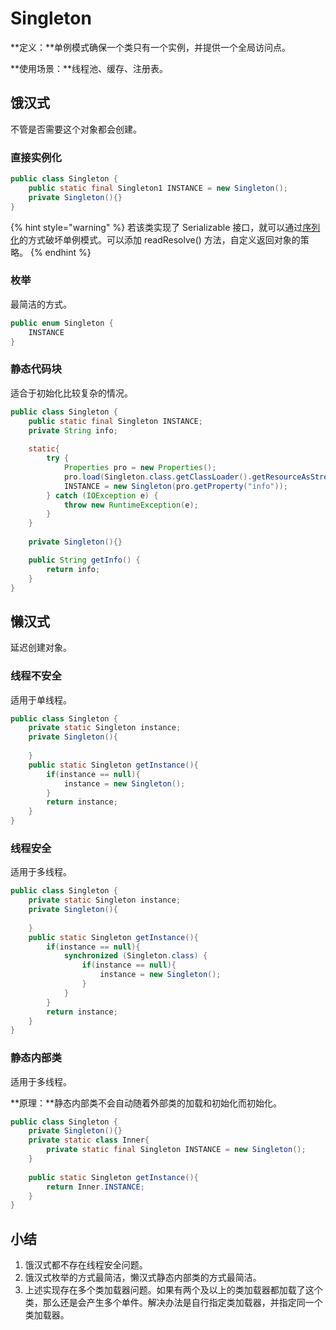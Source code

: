 # Singleton

**定义：**单例模式确保一个类只有一个实例，并提供一个全局访问点。

**使用场景：**线程池、缓存、注册表。

## 饿汉式

不管是否需要这个对象都会创建。

### 直接实例化

```java
public class Singleton {
	public static final Singleton1 INSTANCE = new Singleton();
	private Singleton(){}
}
```

{% hint style="warning" %}
若该类实现了 Serializable 接口，就可以通过[序列化](../../java/class-libraries/java-io.md#dui-xiang-xu-lie-hua)的方式破坏单例模式。可以添加 readResolve\(\) 方法，自定义返回对象的策略。
{% endhint %}

### 枚举

最简洁的方式。

```java
public enum Singleton {
	INSTANCE
}
```

### 静态代码块

适合于初始化比较复杂的情况。

```java
public class Singleton {
	public static final Singleton INSTANCE;
	private String info;
	
	static{
		try {
			Properties pro = new Properties();
			pro.load(Singleton.class.getClassLoader().getResourceAsStream("single.properties"));
			INSTANCE = new Singleton(pro.getProperty("info"));
		} catch (IOException e) {
			throw new RuntimeException(e);
		}
	}
	
	private Singleton(){}

	public String getInfo() {
		return info;
	}
}
```

## 懒汉式

延迟创建对象。

### 线程不安全

适用于单线程。

```java
public class Singleton {
	private static Singleton instance;
	private Singleton(){
		
	}
	public static Singleton getInstance(){
		if(instance == null){
			instance = new Singleton();
		}
		return instance;
	}
}
```

### 线程安全

适用于多线程。

```java
public class Singleton {
	private static Singleton instance;
	private Singleton(){
		
	}
	public static Singleton getInstance(){
		if(instance == null){
			synchronized (Singleton.class) {
				if(instance == null){
				    instance = new Singleton();
				}
			}
		}
		return instance;
	}
}
```

### 静态内部类

适用于多线程。

**原理：**静态内部类不会自动随着外部类的加载和初始化而初始化。

```java
public class Singleton {
	private Singleton(){}
	private static class Inner{
		private static final Singleton INSTANCE = new Singleton();
	}
	
	public static Singleton getInstance(){
		return Inner.INSTANCE;
	}
}
```

## 小结

1. 饿汉式都不存在线程安全问题。
2. 饿汉式枚举的方式最简洁，懒汉式静态内部类的方式最简洁。
3. 上述实现存在多个类加载器问题。如果有两个及以上的类加载器都加载了这个类，那么还是会产生多个单件。解决办法是自行指定类加载器，并指定同一个类加载器。

